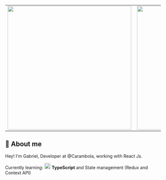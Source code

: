 <center>
<table>
  <tr>
      <td><img width="400px" align="left" src="https://github-readme-stats.vercel.app/api/top-langs/?username=bielb2&hide=html&layout=compact&theme=cobalt" /></td>
      <td><img width="400px" align="left" src="https://github-readme-stats.vercel.app/api/pin/?username=bielb2&repo=buscape-frontend-challenge&theme=cobalt" /></td>
  </tr>  
</table>
</center>

## 👨 About me

Hey! 
I'm Gabriel, Developer at @Carambola, working with React Js.

Currently learning: <img src="https://i.ibb.co/PZ2XZgr/ts.png" width="20"/> <b>TypeScript</b> and State management (Redux and Context API)
